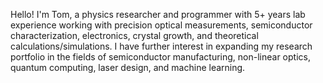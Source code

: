 Hello! I'm Tom, a physics researcher and programmer with 5+ years lab experience working with precision optical measurements, semiconductor characterization, electronics, crystal growth, and theoretical calculations/simulations. I have further interest in expanding my research portfolio in the fields of semiconductor manufacturing, non-linear optics, quantum computing, laser design, and machine learning.
